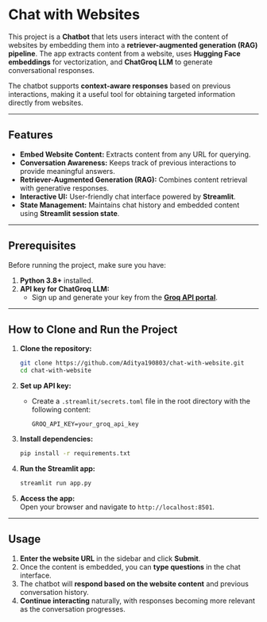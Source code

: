 # Chat with Websites 

This project is a **Chatbot** that lets users interact with the content of websites by embedding them into a **retriever-augmented generation (RAG) pipeline**. The app extracts content from a website, uses **Hugging Face embeddings** for vectorization, and **ChatGroq LLM** to generate conversational responses.

The chatbot supports **context-aware responses** based on previous interactions, making it a useful tool for obtaining targeted information directly from websites.

---

## Features

- **Embed Website Content:** Extracts content from any URL for querying.
- **Conversation Awareness:** Keeps track of previous interactions to provide meaningful answers.
- **Retriever-Augmented Generation (RAG):** Combines content retrieval with generative responses.
- **Interactive UI:** User-friendly chat interface powered by **Streamlit**.
- **State Management:** Maintains chat history and embedded content using **Streamlit session state**.

---

## Prerequisites

Before running the project, make sure you have:

1. **Python 3.8+** installed.
2. **API key for ChatGroq LLM:**  
   - Sign up and generate your key from the **[Groq API portal](https://groq.com/api)**.

---

## How to Clone and Run the Project

1. **Clone the repository:**

   ```bash
   git clone https://github.com/Aditya190803/chat-with-website.git
   cd chat-with-website
   ```

2. **Set up API key:**

   - Create a `.streamlit/secrets.toml` file in the root directory with the following content:
     ```
     GROQ_API_KEY=your_groq_api_key
     ```

3. **Install dependencies:**

   ```bash
   pip install -r requirements.txt
   ```

4. **Run the Streamlit app:**

   ```bash
   streamlit run app.py
   ```

5. **Access the app:**  
   Open your browser and navigate to `http://localhost:8501`.

---

## Usage

1. **Enter the website URL** in the sidebar and click **Submit**.
2. Once the content is embedded, you can **type questions** in the chat interface.
3. The chatbot will **respond based on the website content** and previous conversation history.
4. **Continue interacting** naturally, with responses becoming more relevant as the conversation progresses.
